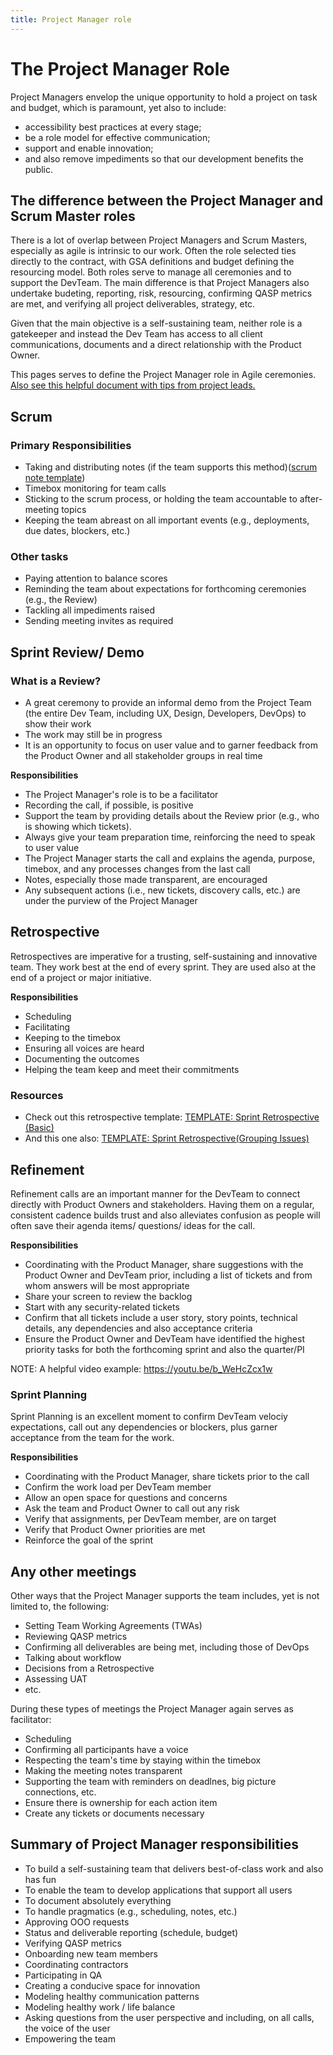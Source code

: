 ```yaml
---
title: Project Manager role
---
```


# The Project Manager Role

Project Managers envelop the unique opportunity to hold a project on task and budget, which is paramount, yet also to include:

- accessibility best practices at every stage;
- be a role model for effective communication;
- support and enable innovation;
- and also remove impediments so that our development benefits the public.

## The difference between the Project Manager and Scrum Master roles

There is a lot of overlap between Project Managers and Scrum Masters, especially as agile is intrinsic to our work. Often the role selected ties directly to the contract, with GSA definitions and budget defining the resourcing model. Both roles serve to manage all ceremonies and to support the DevTeam. The main difference is that Project Managers also undertake budeting, reporting, risk, resourcing, confirming QASP metrics are met, and verifying all project deliverables, strategy, etc.

Given that the main objective is a self-sustaining team, neither role is a gatekeeper and instead the Dev Team has access to all client communications, documents and a direct relationship with the Product Owner.

This pages serves to define the Project Manager role in Agile ceremonies. [Also see this helpful document with tips from project leads.](https://docs.google.com/document/d/1QIUZC7qJJt9A0XWxb-kDAfVBI4Bf9GoqrZbPRnUQ9fA/edit#heading=h.qho48irft1kw)

## Scrum

### Primary Responsibilities

- Taking and distributing notes (if the team supports this method)([scrum note template](https://docs.google.com/document/d/17tl3lPu-3Uo6_YCEtb6AH9HsaILLS1UTmoUFIuXoqDc/edit))
- Timebox monitoring for team calls
- Sticking to the scrum process, or holding the team accountable to after-meeting topics
- Keeping the team abreast on all important events (e.g., deployments, due dates, blockers, etc.)

### Other tasks

- Paying attention to balance scores
- Reminding the team about expectations for forthcoming ceremonies (e.g., the Review)
- Tackling all impediments raised
- Sending meeting invites as required

## Sprint Review/ Demo

### What is a Review?

- A great ceremony to provide an informal demo from the Project Team (the entire Dev Team, including UX, Design, Developers, DevOps) to show their work
- The work may still be in progress
- It is an opportunity to focus on user value and to garner feedback from the Product Owner and all stakeholder groups in real time

**Responsibilities**

- The Project Manager's role is to be a facilitator
- Recording the call, if possible, is positive
- Support the team by providing details about the Review prior (e.g., who is showing which tickets).
- Always give your team preparation time, reinforcing the need to speak to user value
- The Project Manager starts the call and explains the agenda, purpose, timebox, and any processes changes from the last call
- Notes, especially those made transparent, are encouraged
- Any subsequent actions (i.e., new tickets, discovery calls, etc.) are under the purview of the Project Manager

## Retrospective

Retrospectives are imperative for a trusting, self-sustaining and innovative team. They work best at the end of every sprint. They are used also at the end of a project or major initiative.

**Responsibilities**

- Scheduling
- Facilitating
- Keeping to the timebox
- Ensuring all voices are heard
- Documenting the outcomes
- Helping the team keep and meet their commitments

### Resources

- Check out this retrospective template: [TEMPLATE: Sprint Retrospective (Basic)](https://trello.com/b/YEXXigXH/template-sprint-retrospective)
- And this one also: [TEMPLATE: Sprint Retrospective(Grouping Issues)](https://trello.com/b/jG9U4I6l/template-sprint-retrospective-grouping-issues)

## Refinement

Refinement calls are an important manner for the DevTeam to connect directly with Product Owners and stakeholders. Having them on a regular, consistent cadence builds trust and also alleviates confusion as people will often save their agenda items/ questions/ ideas for the call.

**Responsibilities**

- Coordinating with the Product Manager, share suggestions with the Product Owner and DevTeam prior, including a list of tickets and from whom answers will be most appropriate
- Share your screen to review the backlog
- Start with any security-related tickets
- Confirm that all tickets include a user story, story points, technical details, any dependencies and also acceptance criteria
- Ensure the Product Owner and DevTeam have identified the highest priority tasks for both the forthcoming sprint and also the quarter/PI

NOTE: A helpful video example: <https://youtu.be/b_WeHcZcx1w>

### Sprint Planning

Sprint Planning is an excellent moment to confirm DevTeam velociy expectations, call out any dependencies or blockers, plus garner acceptance from the team for the work.

**Responsibilities**

- Coordinating with the Product Manager, share tickets prior to the call
- Confirm the work load per DevTeam member
- Allow an open space for questions and concerns
- Ask the team and Product Owner to call out any risk
- Verify that assignments, per DevTeam member, are on target
- Verify that Product Owner priorities are met
- Reinforce the goal of the sprint

## Any other meetings

Other ways that the Project Manager supports the team includes, yet is not limited to, the following:

- Setting Team Working Agreements (TWAs)
- Reviewing QASP metrics
- Confirming all deliverables are being met, including those of DevOps
- Talking about workflow
- Decisions from a Retrospective
- Assessing UAT
- etc.

During these types of meetings the Project Manager again serves as facilitator:

- Scheduling
- Confirming all participants have a voice
- Respecting the team's time by staying within the timebox
- Making the meeting notes transparent
- Supporting the team with reminders on deadlnes, big picture connections, etc.
- Ensure there is ownership for each action item
- Create any tickets or documents necessary

## Summary of Project Manager responsibilities

- To build a self-sustaining team that delivers best-of-class work and also has fun
- To enable the team to develop applications that support all users
- To document absolutely everything
- To handle pragmatics (e.g., scheduling, notes, etc.)
- Approving OOO requests
- Status and deliverable reporting (schedule, budget)
- Verifying QASP metrics
- Onboarding new team members
- Coordinating contractors
- Participating in QA
- Creating a conducive space for innovation
- Modeling healthy communication patterns
- Modeling healthy work / life balance
- Asking questions from the user perspective and including, on all calls, the voice of the user
- Empowering the team
